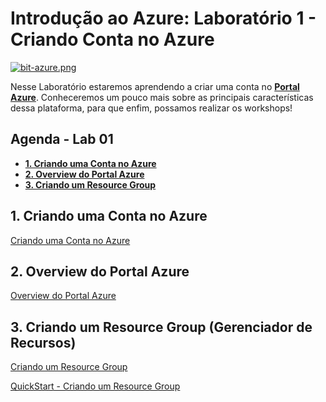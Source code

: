# Introdução ao Azure: Laboratório 1 - Criando Conta no Azure

[![bit-azure.png](https://i.postimg.cc/ZKwS8SHj/bit-azure.png)](https://postimg.cc/vcxkyCp6)

Nesse Laboratório estaremos aprendendo a criar uma conta no **[Portal Azure](https://aka.ms/AA4qm7a)**. Conheceremos um pouco mais sobre as principais características dessa plataforma, para que enfim, possamos realizar os workshops!

## Agenda - Lab 01

- **[1. Criando uma Conta no Azure](#1-criando-uma-conta-no-azure)**
- **[2. Overview do Portal Azure](#2-overview-do-portal-azure)**
- **[3. Criando um Resource Group](#4-criando-um-resource-group)**

## 1. Criando uma Conta no Azure

[Criando uma Conta no Azure](https://azure.microsoft.com/pt-br/resources/videos/ignite-2018-getting-started-with-microsoft-azure-and-azure-portal/?wt.mc_id=workshop-chatbots-luis-ai-github-gllemos)

## 2. Overview do Portal Azure

[Overview do Portal Azure](https://azure.microsoft.com/pt-br/resources/videos/ignite-2018-getting-started-with-microsoft-azure-and-azure-portal/?wt.mc_id=workshop-azure-fundamentals-github-gllemos)

## 3. Criando um Resource Group (Gerenciador de Recursos)

[Criando um Resource Group](https://docs.microsoft.com/pt-br/azure/azure-resource-manager/resource-group-overview#terminology?wt.mc_id=workshop-chatbots-luis-ai-github-gllemos)

[QuickStart - Criando um Resource Group](https://docs.microsoft.com/pt-br/azure/azure-resource-manager/resource-manager-quickstart-create-templates-use-the-portal?wt.mc_id=workshop-chatbots-luis-ai-github-gllemos)




